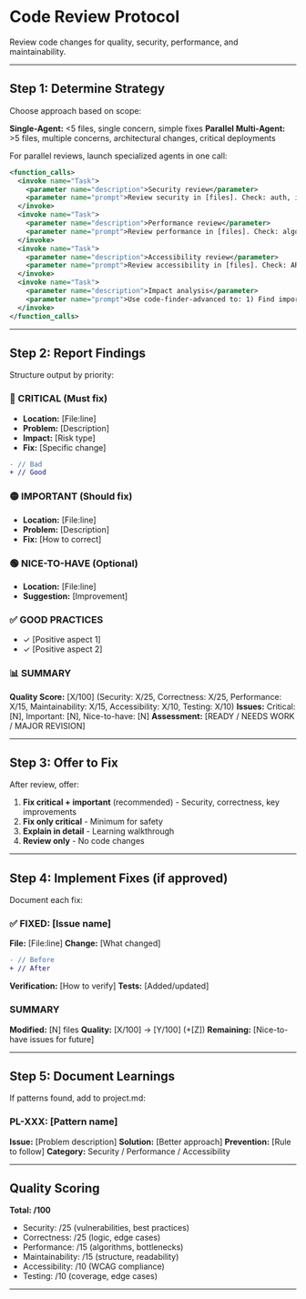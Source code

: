 # Code Review Protocol

Review code changes for quality, security, performance, and maintainability.

---

## Step 1: Determine Strategy

Choose approach based on scope:

**Single-Agent:** <5 files, single concern, simple fixes
**Parallel Multi-Agent:** >5 files, multiple concerns, architectural changes, critical deployments

For parallel reviews, launch specialized agents in one call:

```xml
<function_calls>
  <invoke name="Task">
    <parameter name="description">Security review</parameter>
    <parameter name="prompt">Review security in [files]. Check: auth, input validation, secrets, SQL injection, XSS/CSRF. Report CRITICAL and IMPORTANT only.</parameter>
  </invoke>
  <invoke name="Task">
    <parameter name="description">Performance review</parameter>
    <parameter name="prompt">Review performance in [files]. Check: algorithms, re-renders, queries, memory, bundle size.</parameter>
  </invoke>
  <invoke name="Task">
    <parameter name="description">Accessibility review</parameter>
    <parameter name="prompt">Review accessibility in [files]. Check: ARIA, keyboard nav, contrast, screen readers. Verify WCAG 2.1 AA.</parameter>
  </invoke>
  <invoke name="Task">
    <parameter name="description">Impact analysis</parameter>
    <parameter name="prompt">Use code-finder-advanced to: 1) Find import sites of changed exports, 2) Identify breaking changes, 3) Check test coverage.</parameter>
  </invoke>
</function_calls>
```

---

## Step 2: Report Findings

Structure output by priority:

### 🔴 CRITICAL (Must fix)
- **Location:** [File:line]
- **Problem:** [Description]
- **Impact:** [Risk type]
- **Fix:** [Specific change]
```diff
- // Bad
+ // Good
```

### 🟡 IMPORTANT (Should fix)
- **Location:** [File:line]
- **Problem:** [Description]
- **Fix:** [How to correct]

### 🟢 NICE-TO-HAVE (Optional)
- **Location:** [File:line]
- **Suggestion:** [Improvement]

### ✅ GOOD PRACTICES
- ✓ [Positive aspect 1]
- ✓ [Positive aspect 2]

### 📊 SUMMARY
**Quality Score:** [X/100] (Security: X/25, Correctness: X/25, Performance: X/15, Maintainability: X/15, Accessibility: X/10, Testing: X/10)
**Issues:** Critical: [N], Important: [N], Nice-to-have: [N]
**Assessment:** [READY / NEEDS WORK / MAJOR REVISION]

---

## Step 3: Offer to Fix

After review, offer:
1. **Fix critical + important** (recommended) - Security, correctness, key improvements
2. **Fix only critical** - Minimum for safety
3. **Explain in detail** - Learning walkthrough
4. **Review only** - No code changes

---

## Step 4: Implement Fixes (if approved)

Document each fix:

### ✅ FIXED: [Issue name]
**File:** [File:line]
**Change:** [What changed]
```diff
- // Before
+ // After
```
**Verification:** [How to verify]
**Tests:** [Added/updated]

### SUMMARY
**Modified:** [N] files
**Quality:** [X/100] → [Y/100] (+[Z])
**Remaining:** [Nice-to-have issues for future]

---

## Step 5: Document Learnings

If patterns found, add to project.md:

### PL-XXX: [Pattern name]
**Issue:** [Problem description]
**Solution:** [Better approach]
**Prevention:** [Rule to follow]
**Category:** Security / Performance / Accessibility

---

## Quality Scoring

**Total: /100**
- Security: /25 (vulnerabilities, best practices)
- Correctness: /25 (logic, edge cases)
- Performance: /15 (algorithms, bottlenecks)
- Maintainability: /15 (structure, readability)
- Accessibility: /10 (WCAG compliance)
- Testing: /10 (coverage, edge cases)

---
